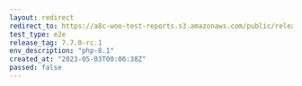 ```yaml
---
layout: redirect
redirect_to: https://a8c-woo-test-reports.s3.amazonaws.com/public/release/7.7.0-rc.1/php-8.1/e2e/index.html
test_type: e2e
release_tag: 7.7.0-rc.1
env_description: "php-8.1"
created_at: "2023-05-03T00:06:38Z"
passed: false
---
```

